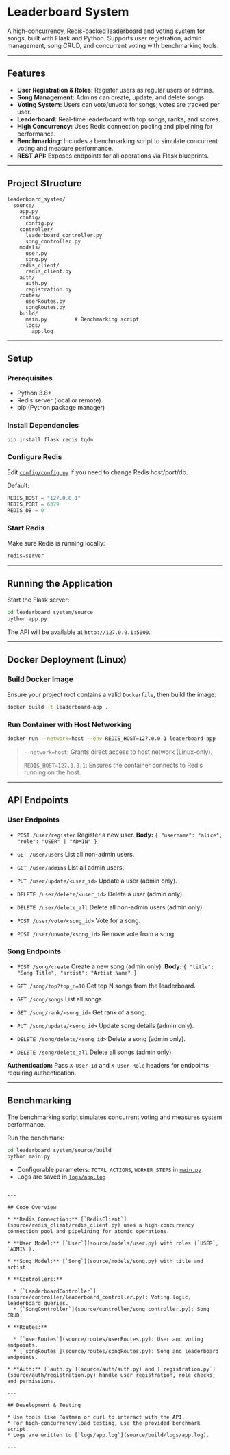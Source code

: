 # Leaderboard System

A high-concurrency, Redis-backed leaderboard and voting system for songs, built with Flask and Python. Supports user registration, admin management, song CRUD, and concurrent voting with benchmarking tools.

---

## Features

* **User Registration & Roles:** Register users as regular users or admins.
* **Song Management:** Admins can create, update, and delete songs.
* **Voting System:** Users can vote/unvote for songs; votes are tracked per user.
* **Leaderboard:** Real-time leaderboard with top songs, ranks, and scores.
* **High Concurrency:** Uses Redis connection pooling and pipelining for performance.
* **Benchmarking:** Includes a benchmarking script to simulate concurrent voting and measure performance.
* **REST API:** Exposes endpoints for all operations via Flask blueprints.

---

## Project Structure

```
leaderboard_system/
  source/
    app.py
    config/
      config.py
    controller/
      leaderboard_controller.py
      song_controller.py
    models/
      user.py
      song.py
    redis_client/
      redis_client.py
    auth/
      auth.py
      registration.py
    routes/
      userRoutes.py
      songRoutes.py
    build/
      main.py         # Benchmarking script
      logs/
        app.log
```

---

## Setup

### Prerequisites

* Python 3.8+
* Redis server (local or remote)
* pip (Python package manager)

### Install Dependencies

```sh
pip install flask redis tqdm
```

### Configure Redis

Edit [`config/config.py`](source/config/config.py) if you need to change Redis host/port/db.

Default:

```python
REDIS_HOST = "127.0.0.1"
REDIS_PORT = 6379
REDIS_DB = 0
```

### Start Redis

Make sure Redis is running locally:

```sh
redis-server
```

---

## Running the Application

Start the Flask server: 

```sh
cd leaderboard_system/source
python app.py
```

The API will be available at `http://127.0.0.1:5000`.

---

## Docker Deployment (Linux)

### Build Docker Image

Ensure your project root contains a valid `Dockerfile`, then build the image:

```sh
docker build -t leaderboard-app .
```

### Run Container with Host Networking

```sh
docker run --network=host --env REDIS_HOST=127.0.0.1 leaderboard-app
```

> `--network=host`: Grants direct access to host network (Linux-only).
>
> `REDIS_HOST=127.0.0.1`: Ensures the container connects to Redis running on the host.

---

## API Endpoints

### User Endpoints

* `POST /user/register` Register a new user. **Body:** `{ "username": "alice", "role": "USER" | "ADMIN" }`

* `GET /user/users` List all non-admin users.

* `GET /user/admins` List all admin users.

* `PUT /user/update/<user_id>` Update a user (admin only).

* `DELETE /user/delete/<user_id>` Delete a user (admin only).

* `DELETE /user/delete_all` Delete all non-admin users (admin only).

* `POST /user/vote/<song_id>` Vote for a song.

* `POST /user/unvote/<song_id>` Remove vote from a song.

### Song Endpoints

* `POST /song/create` Create a new song (admin only). **Body:** `{ "title": "Song Title", "artist": "Artist Name" }`

* `GET /song/top?top_n=10` Get top N songs from the leaderboard.

* `GET /song/songs` List all songs.

* `GET /song/rank/<song_id>` Get rank of a song.

* `PUT /song/update/<song_id>` Update song details (admin only).

* `DELETE /song/delete/<song_id>` Delete a song (admin only).

* `DELETE /song/delete_all` Delete all songs (admin only).

**Authentication:** Pass `X-User-Id` and `X-User-Role` headers for endpoints requiring authentication.

---

## Benchmarking

The benchmarking script simulates concurrent voting and measures system performance.

Run the benchmark:

```sh
cd leaderboard_system/source/build
python main.py
```

* Configurable parameters: `TOTAL_ACTIONS`, `WORKER_STEPS` in [`main.py`](source/build/main.py)
* Logs are saved in [`logs/app.log`](source/build/logs/app.log)

```

---

## Code Overview

* **Redis Connection:** [`RedisClient`](source/redis_client/redis_client.py) uses a high-concurrency connection pool and pipelining for atomic operations.

* **User Model:** [`User`](source/models/user.py) with roles (`USER`, `ADMIN`).

* **Song Model:** [`Song`](source/models/song.py) with title and artist.

* **Controllers:**

  * [`LeaderboardController`](source/controller/leaderboard_controller.py): Voting logic, leaderboard queries.
  * [`SongController`](source/controller/song_controller.py): Song CRUD.

* **Routes:**

  * [`userRoutes`](source/routes/userRoutes.py): User and voting endpoints.
  * [`songRoutes`](source/routes/songRoutes.py): Song and leaderboard endpoints.

* **Auth:** [`auth.py`](source/auth/auth.py) and [`registration.py`](source/auth/registration.py) handle user registration, role checks, and permissions.

---

## Development & Testing

* Use tools like Postman or curl to interact with the API.
* For high-concurrency/load testing, use the provided benchmark script.
* Logs are written to [`logs/app.log`](source/build/logs/app.log).

---